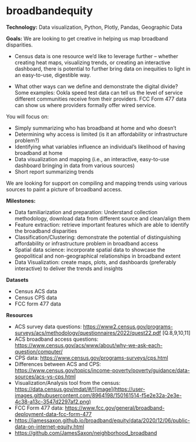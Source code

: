 # broadbandequity


**Technology:**
Data visualization, Python, Plotly, Pandas, Geographic Data

**Goals:**
We are looking to get creative in helping us map broadband disparities. 

- Census data is one resource we’d like to leverage further – whether creating heat maps, visualizing trends, or creating an interactive dashboard, there is potential to further bring data on inequities to light in an easy-to-use, digestible way. 

- What other ways can we define and demonstrate the digital divide? Some examples: Ookla speed test data can tell us the level of service different communities receive from their providers. FCC Form 477 data can show us where providers formally offer wired service. 

You will focus on: 
- Simply summarizing who has broadband at home and who doesn’t
- Determining why access is limited (is it an affordability or infrastructure problem?)
- Identifying what variables influence an individual’s likelihood of having broadband at home
- Data visualization and mapping (i.e., an interactive, easy-to-use dashboard bringing in data from various sources) 
- Short report summarizing trends

We are looking for support on compiling and mapping trends using various sources to paint a picture of broadband access.

**Milestones:**

- Data familiarization and preparation: Understand collection methodology, download data from different source and clean/align them
- Feature extraction: retrieve important features which are able to identify the broadband disparities
- Classification/Clustering: demonstrate the potential of distinguishing affordability or infrastructure problem in broadband access
- Spatial data science: incorporate spatial data to showcase the geopolitical and non-geographical relationships in broadband extent
- Data Visualization: create maps, plots, and dashboards (preferably interactive) to deliver the trends and insights


**Datasets**
- Census ACS data
- Census CPS data
- FCC form 477 data


**Resources**
- ACS survey data questions: https://www2.census.gov/programs-surveys/acs/methodology/questionnaires/2022/quest22.pdf [Q.8,9,10,11]
- ACS broadband access questions: https://www.census.gov/acs/www/about/why-we-ask-each-question/computer/
- CPS data: https://www.census.gov/programs-surveys/cps.html
- Differences between ACS and CPS: https://www.census.gov/topics/income-poverty/poverty/guidance/data-sources/acs-vs-cps.html
- Visualization/Analysis tool from the census: https://data.census.gov/mdat/#/![image](https://user-images.githubusercontent.com/8964198/150161514-f5e2e32a-2e3e-4c38-a13c-3547d2297af2.png)
- FCC Form 477 data: https://www.fcc.gov/general/broadband-deployment-data-fcc-form-477
- https://jamessaxon.github.io/broadband/equity/data/2020/12/06/public-data-on-internet-equity.html
- https://github.com/JamesSaxon/neighborhood_broadband



